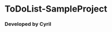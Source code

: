 # ToDoList-SampleProject


[This is the source code from the tutorial here.]: https://medium.com/@cyrilgarcia/creating-a-to-do-list-app-with-coredata-the-easy-way-4d40593064f0


### Developed by Cyril
